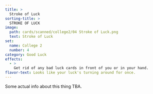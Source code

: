 ```yaml
---
title: >
  Stroke of Luck
sorting-title: >
  STROKE OF LUCK
image: 
  path: cards/scanned/college2/04 Stroke of Luck.png
  text: Stroke of Luck
set:
  name: College 2
  number: 4
category: Good Luck
effects: 
  - >
    Get rid of any bad luck cards in front of you or in your hand.
flavor-text: Looks like your luck's turning around for once.
---
```

Some actual info about this thing TBA.
